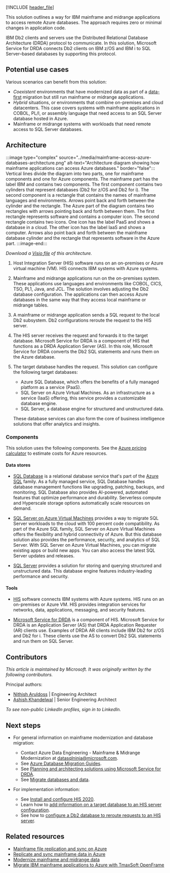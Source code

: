 [!INCLUDE [header_file](../../../includes/sol-idea-header.md)]

This solution outlines a way for IBM mainframe and midrange applications to access remote Azure databases. The approach requires zero or minimal changes in application code.

IBM Db2 clients and servers use the Distributed Relational Database Architecture (DRDA) protocol to communicate. In this solution, Microsoft Service for DRDA connects Db2 clients on IBM z/OS and IBM i to SQL Server–based databases by supporting this protocol.

## Potential use cases

Various scenarios can benefit from this solution:

- *Coexistent* environments that have modernized data as part of a [data-first][Five reasons a data-first strategy works] migration but still run mainframe or midrange applications.
- *Hybrid* situations, or environments that combine on-premises and cloud datacenters. This case covers systems with mainframe applications in COBOL, PL/I, or assembly language that need access to an SQL Server database hosted in Azure.
- Mainframe or midrange systems with workloads that need remote access to SQL Server databases.

## Architecture

:::image type="complex" source="../media/mainframe-access-azure-databases-architecture.png" alt-text="Architecture diagram showing how mainframe applications can access Azure databases." border="false":::
   Vertical lines divide the diagram into two parts, one for mainframe components and one for Azure components. The mainframe part has the label IBM and contains two components. The first component contains two cylinders that represent databases (Db2 for z/OS and Db2 for i). The second component is a rectangle that contains the names of mainframe languages and environments. Arrows point back and forth between the cylinder and the rectangle. The Azure part of the diagram contains two rectangles with arrows pointing back and forth between them. The first rectangle represents software and contains a computer icon. The second rectangle contains two icons. One icon has the label PaaS and shows a database in a cloud. The other icon has the label IaaS and shows a computer. Arrows also point back and forth between the mainframe database cylinder and the rectangle that represents software in the Azure part.
:::image-end:::

*Download a [Visio file][Visio version of architecture diagram] of this architecture.*

1. Host Integration Server (HIS) software runs on an on-premises or Azure virtual machine (VM). HIS connects IBM systems with Azure systems.

1. Mainframe and midrange applications run on the on-premises system. These applications use languages and environments like COBOL, CICS, TSO, PL1, Java, and JCL. The solution involves adjusting the Db2 database configuration. The applications can then access Azure databases in the same way that they access local mainframe or midrange tables.

1. A mainframe or midrange application sends a SQL request to the local Db2 subsystem. Db2 configurations reroute the request to the HIS server.

1. The HIS server receives the request and forwards it to the target database. Microsoft Service for DRDA is a component of HIS that functions as a DRDA Application Server (AS). In this role, Microsoft Service for DRDA converts the Db2 SQL statements and runs them on the Azure database.

1. The target database handles the request. This solution can configure the following target databases:

   - Azure SQL Database, which offers the benefits of a fully managed platform as a service (PaaS).
   - SQL Server on Azure Virtual Machines. As an infrastructure as a service (IaaS) offering, this service provides a customizable database engine.
   - SQL Server, a database engine for structured and unstructured data.

   These database services can also form the core of business intelligence solutions that offer analytics and insights.

### Components

This solution uses the following components. See the [Azure pricing calculator][Azure pricing calculator] to estimate costs for Azure resources.

#### Data stores

- [SQL Database][What is Azure SQL Database?] is a relational database service that's part of the [Azure SQL][What is Azure SQL?] family. As a fully managed service, SQL Database handles database management functions like upgrading, patching, backups, and monitoring. SQL Database also provides AI-powered, automated features that optimize performance and durability. Serverless compute and Hyperscale storage options automatically scale resources on demand.

- [SQL Server on Azure Virtual Machines][What is SQL Server on Azure Virtual Machines (Windows)] provides a way to migrate SQL Server workloads to the cloud with 100 percent code compatibility. As part of the Azure SQL family, SQL Server on Azure Virtual Machines offers the flexibility and hybrid connectivity of Azure. But this database solution also provides the performance, security, and analytics of SQL Server. With SQL Server on Azure Virtual Machines, you can migrate existing apps or build new apps. You can also access the latest SQL Server updates and releases.

- [SQL Server][SQL Server technical documentation] provides a solution for storing and querying structured and unstructured data. This database engine features industry-leading performance and security.

#### Tools

- [HIS][What is HIS] software connects IBM systems with Azure systems. HIS runs on an on-premises or Azure VM. HIS provides integration services for networks, data, applications, messaging, and security features.

- [Microsoft Service for DRDA][Microsoft Service for DRDA] is a component of HIS. Microsoft Service for DRDA is an Application Server (AS) that DRDA Application Requester (AR) clients use. Examples of DRDA AR clients include IBM Db2 for z/OS and Db2 for i. These clients use the AS to convert Db2 SQL statements and run them on SQL Server.

## Contributors

*This article is maintained by Microsoft. It was originally written by the following contributors.*

Principal authors:

 * [Nithish Aruldoss](https://www.linkedin.com/in/nithish-aruldoss-b4035b2b) | Engineering Architect
 * [Ashish Khandelwal](https://www.linkedin.com/in/ashish-khandelwas-839a851a3) | Senior Engineering Architect

*To see non-public LinkedIn profiles, sign in to LinkedIn.*

## Next steps

- For general information on mainframe modernization and database migration:

  - Contact Azure Data Engineering - Mainframe & Midrange Modernization at [datasqlninja@microsoft.com][Email address for information on mainframe modernization].
  - See [Azure Database Migration Guides][Azure Database Migration Guides].
  - See [Planning and architecting solutions using Microsoft Service for DRDA][Planning and Architecting Solutions Using Microsoft Service for DRDA].
  - See [Migrate databases and data][Migrate databases and data].

- For implementation information:

  - See [Install and configure HIS 2020][Install and configure HIS 2020].
  - Learn how to [add information on a target database to an HIS server configuration][Configuring SQL Server Connections].
  - See how to [configure a Db2 database to reroute requests to an HIS server][Configuring DB2 for z-OS].

## Related resources

- [Mainframe file replication and sync on Azure][Mainframe file replication and sync on Azure]
- [Replicate and sync mainframe data in Azure][Replicate and sync mainframe data in Azure]
- [Modernize mainframe and midrange data][Modernize mainframe and midrange data]
- [Migrate IBM mainframe applications to Azure with TmaxSoft OpenFrame][Migrate IBM mainframe applications to Azure with TmaxSoft OpenFrame]

[Azure Database Migration Guides]: /data-migration
[Azure pricing calculator]: https://azure.microsoft.com/pricing/calculator
[Configuring DB2 for z-OS]: /host-integration-server/core/configuring-db2-for-z-os
[Configuring SQL Server Connections]: /host-integration-server/core/configuring-sql-server-connections
[DRDA]: https://en.wikipedia.org/wiki/DRDA
[Email address for information on mainframe modernization]: mailto:datasqlninja@microsoft.com
[Five reasons a data-first strategy works]: http://www.enterpriseappstoday.com/data-management/5-reasons-a-data-first-strategy-works.html
[Install and configure HIS 2020]: /host-integration-server/install-and-config-guides/installing-his-2020
[Mainframe file replication and sync on Azure]: ./mainframe-azure-file-replication.yml
[Microsoft Service for DRDA]: /host-integration-server/what-is-his#Data
[Migrate databases and data]: /azure/cloud-adoption-framework/infrastructure/mainframe-migration/application-strategies#migrate-databases-and-data
[Migrate IBM mainframe applications to Azure with TmaxSoft OpenFrame]: ./migrate-mainframe-apps-with-tmaxsoft-openframe.yml
[Modernize mainframe and midrange data]: /azure/architecture/example-scenario/mainframe/modernize-mainframe-data-to-azure
[Planning and Architecting Solutions Using Microsoft Service for DRDA]: /host-integration-server/core/planning-and-architecting-solutions-using-microsoft-service-for-drda
[Replicate and sync mainframe data in Azure]: ../../reference-architectures/migration/sync-mainframe-data-with-azure.yml
[SQL Server technical documentation]: /sql/sql-server
[Visio version of architecture diagram]: https://arch-center.azureedge.net/US-1826653-PR-2782-mainframe-access-azure-databases-architecture.vsdx
[What is Azure SQL Database?]: /azure/azure-sql/database/sql-database-paas-overview
[What is Azure SQL?]: /azure/azure-sql/azure-sql-iaas-vs-paas-what-is-overview
[What is HIS]: /host-integration-server/what-is-his
[What is SQL Server on Azure Virtual Machines (Windows)]: /azure/azure-sql/virtual-machines/windows/sql-server-on-azure-vm-iaas-what-is-overview